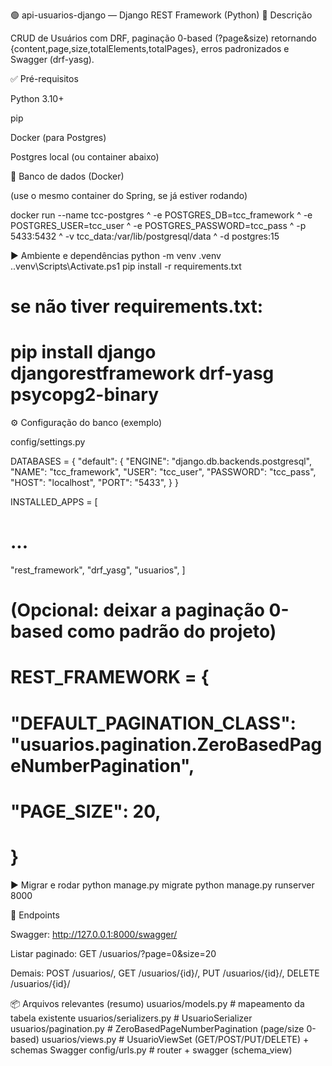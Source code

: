 🟢 api-usuarios-django — Django REST Framework (Python)
📌 Descrição

CRUD de Usuários com DRF, paginação 0-based (?page&size) retornando {content,page,size,totalElements,totalPages}, erros padronizados e Swagger (drf-yasg).

✅ Pré-requisitos

Python 3.10+

pip

Docker (para Postgres)

Postgres local (ou container abaixo)

🐘 Banco de dados (Docker)

(use o mesmo container do Spring, se já estiver rodando)

docker run --name tcc-postgres ^
-e POSTGRES_DB=tcc_framework ^
-e POSTGRES_USER=tcc_user ^
-e POSTGRES_PASSWORD=tcc_pass ^
-p 5433:5432 ^
-v tcc_data:/var/lib/postgresql/data ^
-d postgres:15

▶️ Ambiente e dependências
python -m venv .venv
.\.venv\Scripts\Activate.ps1
pip install -r requirements.txt
# se não tiver requirements.txt:
# pip install django djangorestframework drf-yasg psycopg2-binary

⚙️ Configuração do banco (exemplo)

config/settings.py

DATABASES = {
  "default": {
    "ENGINE": "django.db.backends.postgresql",
    "NAME": "tcc_framework",
    "USER": "tcc_user",
    "PASSWORD": "tcc_pass",
    "HOST": "localhost",
    "PORT": "5433",
  }
}

INSTALLED_APPS = [
  # ...
  "rest_framework",
  "drf_yasg",
  "usuarios",
]

# (Opcional: deixar a paginação 0-based como padrão do projeto)
# REST_FRAMEWORK = {
#   "DEFAULT_PAGINATION_CLASS": "usuarios.pagination.ZeroBasedPageNumberPagination",
#   "PAGE_SIZE": 20,
# }

▶️ Migrar e rodar
python manage.py migrate
python manage.py runserver 8000

🔗 Endpoints

Swagger: http://127.0.0.1:8000/swagger/

Listar paginado: GET /usuarios/?page=0&size=20

Demais: POST /usuarios/, GET /usuarios/{id}/, PUT /usuarios/{id}/, DELETE /usuarios/{id}/

📦 Arquivos relevantes (resumo)
usuarios/models.py         # mapeamento da tabela existente
usuarios/serializers.py    # UsuarioSerializer
usuarios/pagination.py     # ZeroBasedPageNumberPagination (page/size 0-based)
usuarios/views.py          # UsuarioViewSet (GET/POST/PUT/DELETE) + schemas Swagger
config/urls.py             # router + swagger (schema_view)
